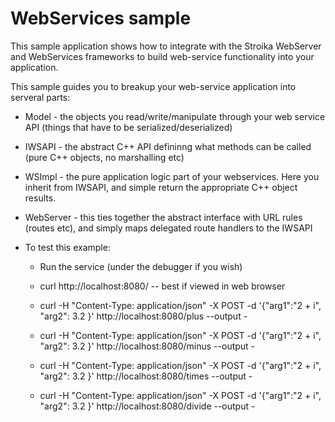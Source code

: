 # WebServices sample

This sample application shows how to integrate with the Stroika WebServer and WebServices frameworks to build web-service functionality into
your application.

This sample guides you to breakup your web-service application into serveral parts:

- Model - the objects you read/write/manipulate through your web service API (things that have to be serialized/deserialized)
- IWSAPI - the abstract C++ API defininng what methods can be called (pure C++ objects, no marshalling etc)
- WSImpl - the pure application logic part of your webservices. Here you inherit from IWSAPI, and simple return the appropriate C++ object results.
- WebServer - this ties together the abstract interface with URL rules (routes etc), and simply maps delegated route handlers to the IWSAPI

- To test this example:
  - Run the service (under the debugger if you wish)
  - curl  http://localhost:8080/ -- best if viewed in web browser

  - curl -H "Content-Type: application/json" -X POST -d '{"arg1":"2 + i", "arg2": 3.2 }' http://localhost:8080/plus --output -
  - curl -H "Content-Type: application/json" -X POST -d '{"arg1":"2 + i", "arg2": 3.2 }' http://localhost:8080/minus --output -
  - curl -H "Content-Type: application/json" -X POST -d '{"arg1":"2 + i", "arg2": 3.2 }' http://localhost:8080/times --output -
  - curl -H "Content-Type: application/json" -X POST -d '{"arg1":"2 + i", "arg2": 3.2 }' http://localhost:8080/divide --output -
